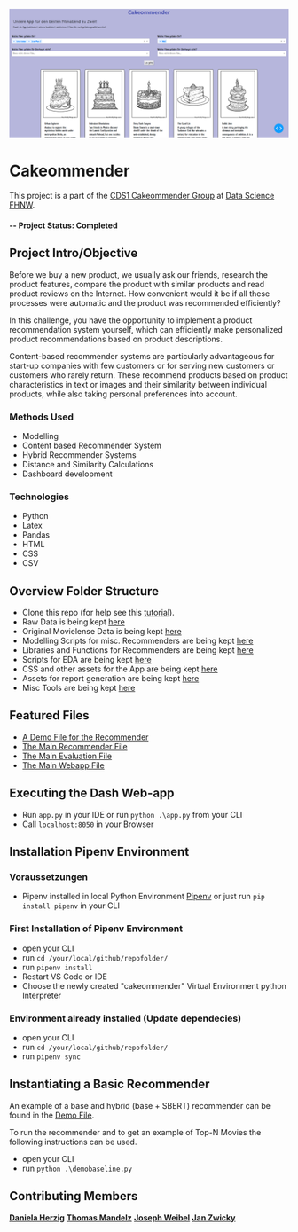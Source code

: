 ![](/assets/app_overview.PNG)
# Cakeommender
This project is a part of the [CDS1 Cakeommender Group](https://gitlab.fhnw.ch/joseph.weibel/cakeommender) at [Data Science FHNW](https://www.fhnw.ch/en/degree-programmes/engineering/bsc-data-science).

#### -- Project Status: Completed

## Project Intro/Objective
Before we buy a new product, we usually ask our friends, research the product features, compare the product with similar products and read product reviews on the Internet. How convenient would it be if all these processes were automatic and the product was recommended efficiently?

In this challenge, you have the opportunity to implement a product recommendation system yourself, which can efficiently make personalized product recommendations based on product descriptions. 

Content-based recommender systems are particularly advantageous for start-up companies with few customers or for serving new customers or customers who rarely return. These recommend products based on product characteristics in text or images and their similarity between individual products, while also taking personal preferences into account.

### Methods Used
* Modelling
* Content based Recommender System
* Hybrid Recommender Systems
* Distance and Similarity Calculations
* Dashboard development


### Technologies
* Python
* Latex
* Pandas
* HTML
* CSS
* CSV

## Overview Folder Structure
* Clone this repo (for help see this [tutorial](https://help.github.com/articles/cloning-a-repository/)).
* Raw Data is being kept [here](data)
* Original Movielense Data is being kept [here](movielens_data)
* Modelling Scripts for misc. Recommenders are being kept [here](modelling)
* Libraries and Functions for Recommenders are being kept [here](libraries)
* Scripts for EDA are being kept [here](eda)
* CSS and other assets for the App are being kept [here](assets)
* Assets for report generation are being kept [here](reports)
* Misc Tools are being kept [here](tools)

## Featured Files
* [A Demo File for the Recommender](demobaseline.py)
* [The Main Recommender File](cakeommender.py)
* [The Main Evaluation File](evaluation.py)
* [The Main Webapp File](app.py)


## Executing the Dash Web-app
- Run `app.py` in your IDE or run `python .\app.py` from your CLI
- Call `localhost:8050` in your Browser

## Installation Pipenv Environment
### Voraussetzungen
- Pipenv installed in local Python Environment [Pipenv](https://pipenv.pypa.io/en/latest/) or just run `pip install pipenv` in your CLI
### First Installation of Pipenv Environment
- open your CLI
- run `cd /your/local/github/repofolder/`
- run `pipenv install`
- Restart VS Code or IDE
- Choose the newly created "cakeommender" Virtual Environment python Interpreter

### Environment already installed (Update dependecies)
- open your CLI
- run `cd /your/local/github/repofolder/`
- run `pipenv sync`

## Instantiating a Basic Recommender
An example of a base and hybrid (base + SBERT) recommender can be found in the [Demo File](demobaseline.py).

To run the recommender and to get an example of Top-N Movies the following instructions can be used.
- open your CLI
- run `python .\demobaseline.py`


## Contributing Members
**[Daniela Herzig](https://github.com/dcherzig)**
**[Thomas Mandelz](https://github.com/tmandelz)**
**[Joseph Weibel](https://gitlab.fhnw.ch/joseph.weibel/)**
**[Jan Zwicky](https://github.com/swiggy123)**

